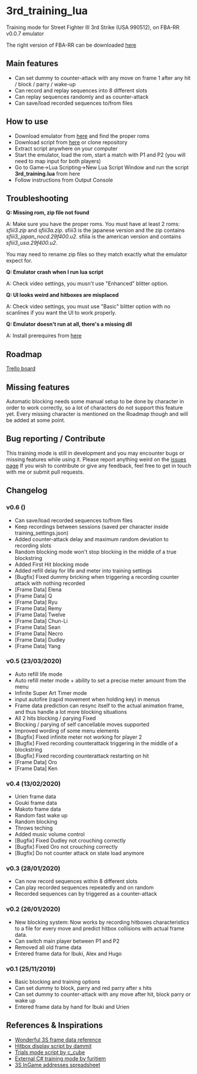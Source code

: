# 3rd_training_lua
Training mode for Street Fighter III 3rd Strike (USA 990512), on FBA-RR v0.0.7 emulator

The right version of FBA-RR can be downloaded [here](http://tasvideos.org/EmulatorResources/Fbarr.html)

## Main features
- Can set dummy to counter-attack with any move on frame 1 after any hit / block / parry / wake-up
- Can record and replay sequences into 8 different slots
- Can replay sequences randomly and as counter-attack
- Can save/load recorded sequences to/from files

## How to use
* Download emulator from [here](http://tasvideos.org/EmulatorResources/Fbarr.html) and find the proper roms
* Download script from [here](https://github.com/Grouflon/3rd_training_lua/archive/master.zip) or clone repository
* Extract script anywhere on your computer
* Start the emulator, load the rom, start a match with P1 and P2 (you will need to map input for both players)
* Go to Game->Lua Scripting->New Lua Script Window and run the script **3rd_training.lua** from here
* Follow instructions from Output Console

## Troubleshooting
**Q: Missing rom, zip file not found**

A: Make sure you have the proper roms. You must have at least 2 roms: _sfiii3.zip_ and _sfiii3a.zip_. sfiii3 is the japanese version and the zip contains _sfiii3_japan_nocd.29f400.u2_. sfiiia is the american version and contains _sfiii3_usa.29f400.u2_.

You may need to rename zip files so they match exactly what the emulator expect for.

**Q: Emulator crash when I run lua script**

A: Check video settings, you musn't use "Enhanced" blitter option.

**Q: UI looks weird and hitboxes are misplaced**

A: Check video settings, you must use "Basic" blitter option with no scanlines if you want the UI to work properly.

**Q: Emulator doesn't run at all, there's a missing dll**

A: Install prerequires from [here](https://github.com/TASVideos/BizHawk-Prereqs/releases/latest/)

## Roadmap
[Trello board](https://trello.com/b/UQ8ey2rQ/3rdtraining)

## Missing features
Automatic blocking needs some manual setup to be done by character in order to work correctly, so a lot of characters do not support this feature yet. Every missing character is mentioned on the Roadmap though and will be added at some point.

## Bug reporting / Contribute
This training mode is still in development and you may encounter bugs or missing features while using it. Please report anything weird on the [issues page](https://github.com/Grouflon/3rd_training_lua/issues)
If you wish to contribute or give any feedback, feel free to get in touch with me or submit pull requests.

## Changelog
### v0.6 ()
- Can save/load recorded sequences to/from files
- Keep recordings between sessions (saved per character inside training_settings.json)
- Added counter-attack delay and maximum random deviation to recording slots
- Random blocking mode won't stop blocking in the middle of a true blockstring
- Added First Hit blocking mode
- Added refill delay for life and meter into training settings
- [Bugfix] Fixed dummy bricking when triggering a recording counter attack with nothing recorded
- [Frame Data] Elena
- [Frame Data] Q
- [Frame Data] Ryu
- [Frame Data] Remy
- [Frame Data] Twelve
- [Frame Data] Chun-Li
- [Frame Data] Sean
- [Frame Data] Necro
- [Frame Data] Dudley
- [Frame Data] Yang

### v0.5 (23/03/2020)
- Auto refill life mode
- Auto refill meter mode + ability to set a precise meter amount from the menu
- Infinite Super Art Timer mode
- input autofire (rapid movement when holding key) in menus
- Frame data prediction can resync itself to the actual animation frame, and thus handle a lot more blocking situations
- All 2 hits blocking / parying Fixed
- Blocking / parying of self cancellable moves supported
- Improved wording of some menu elements
- [Bugfix] Fixed infinite meter not working for player 2
- [Bugfix] Fixed recording counterattack triggering in the middle of a blockstring
- [Bugfix] Fixed recording counterattack restarting on hit
- [Frame Data] Oro
- [Frame Data] Ken

### v0.4 (13/02/2020)
- Urien frame data
- Gouki frame data
- Makoto frame data
- Random fast wake up
- Random blocking
- Throws teching
- Added music volume control
- [Bugfix] Fixed Dudley not crouching correctly
- [Bugfix] Fixed Oro not crouching correctly
- [Bugfix] Do not counter attack on state load anymore

### v0.3 (28/01/2020)
- Can now record sequences within 8 different slots
- Can play recorded sequences repeatedly and on random
- Recorded sequences can by triggered as a counter-attack

### v0.2 (26/01/2020)
- New blocking system: Now works by recording hitboxes characteristics to a file for every move and predict hitbox collisions with actual frame data.
- Can switch main player between P1 and P2
- Removed all old frame data
- Entered frame data for Ibuki, Alex and Hugo

### v0.1 (25/11/2019)
- Basic blocking and training options
- Can set dummy to block, parry and red parry after x hits
- Can set dummy to counter-attack with any move after hit, block parry or wake up
- Entered frame data by hand for Ibuki and Urien

## References & Inspirations
- [Wonderful 3S frame data reference](http://baston.esn3s.com/)
- [Hitbox display script by dammit](https://dammit.typepad.com/blog/2011/10/improved-3rd-strike-hitboxes.html)
- [Trials mode script by c_cube](https://ameblo.jp/3fv/entry-12429961069.html)
- [External C# training mode by furitiem](https://www.youtube.com/watch?v=vE27xe0QM64)
- [3S InGame addresses spreadsheet](https://docs.google.com/spreadsheets/d/1eLi9phXMj18QGLfugrHhEQEjIVvSI2zbbUmDgPuLSf0/edit#gid=706955060)
